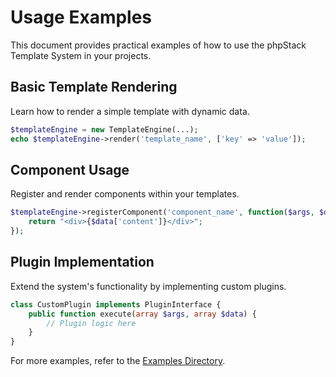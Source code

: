 # Usage Examples

This document provides practical examples of how to use the phpStack Template System in your projects.

## Basic Template Rendering

Learn how to render a simple template with dynamic data.

```php
$templateEngine = new TemplateEngine(...);
echo $templateEngine->render('template_name', ['key' => 'value']);
```

## Component Usage

Register and render components within your templates.

```php
$templateEngine->registerComponent('component_name', function($args, $data) {
    return "<div>{$data['content']}</div>";
});
```

## Plugin Implementation

Extend the system's functionality by implementing custom plugins.

```php
class CustomPlugin implements PluginInterface {
    public function execute(array $args, array $data) {
        // Plugin logic here
    }
}
```

For more examples, refer to the [Examples Directory](../Examples).
